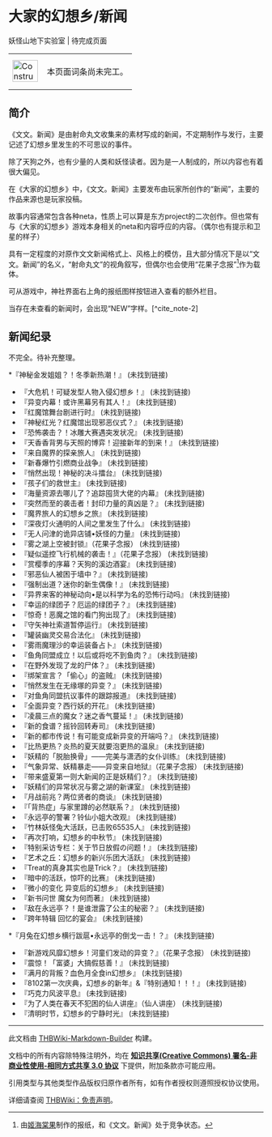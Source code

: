 # 大家的幻想乡/新闻

<!-- source html: G:\repos\THBWiki-Markdown-Builder\THBWikiMarkdown\Temp\main\2\24\ns0%3A%E5%A4%A7%E5%AE%B6%E7%9A%84%E5%B9%BB%E6%83%B3%E4%B9%A1%2F%E6%96%B0%E9%97%BB.html -->

妖怪山地下实验室 | 待完成页面

<center>

<table>
<tbody><tr>
<td class="mbox-image"><div style="width: 52px;">
  <a href="./文件-ConstructionClock.png.md" class="image"><img alt="ConstructionClock.png" src="https://upload.thwiki.cc/thumb/f/f1/ConstructionClock.png/50px-ConstructionClock.png" decoding="async" loading="lazy" width="50" height="43" srcset="https://upload.thwiki.cc/thumb/f/f1/ConstructionClock.png/75px-ConstructionClock.png 1.5x, https://upload.thwiki.cc/thumb/f/f1/ConstructionClock.png/100px-ConstructionClock.png 2x" data-file-width="689" data-file-height="587"></a></div></td>
<td class="mbox-text" style=""><br>本页面词条尚未完工。<br><br></td>
</tr>
</tbody></table>


</center>

## 简介
  
《文文。新闻》是由射命丸文收集来的素材写成的新闻，不定期制作与发行，主要记述了幻想乡里发生的不可思议的事件。  

除了天狗之外，也有少量的人类和妖怪读者。因为是一人制成的，所以内容也有着很大偏见。  

  

在《大家的幻想乡》中，《文文。新闻》主要发布由玩家所创作的“新闻”，主要的作品来源也是玩家投稿。  

故事内容通常包含各种neta，性质上可以算是东方project的二次创作。但也常有与《大家的幻想乡》游戏本身相关的neta和内容呼应的内容。（偶尔也有提示和卫星的样子）  

具有一定程度的对原作文文新闻格式上、风格上的模仿，且大部分情况下是以“文文。新闻”的名义，“射命丸文”的视角叙写，但偶尔也会使用“花果子念报”[^cite_note-1]作为载体。  

  

可从游戏中，神社界面右上角的报纸图样按钮进入查看的额外栏目。  

当存在未查看的新闻时，会出现“NEW”字样。[^cite_note-2]  

  


## 新闻纪录
  
不完全。待补充整理。
  

  
*『神秘金发姐姐？！冬季新热潮！』 (未找到链接)
  
- 『大危机！可疑发型人物入侵幻想乡！』 (未找到链接)
- 『异变内幕！或许黑幕另有其人！』 (未找到链接)
- 『红魔馆舞台剧进行时』 (未找到链接)
- 『神秘红光？红魔馆出现邪恶仪式？』 (未找到链接)
- 『恐怖袭击？！冰雕大赛遇突发状况』 (未找到链接)
- 『天香香背男与天照的博弈！迎接新年的到来！』 (未找到链接)
- 『来自魔界的探亲旅人』 (未找到链接)
- 『新春爆竹引燃商业战争』 (未找到链接)
- 『悄然出现！神秘的决斗擂台』 (未找到链接)
- 『孩子们的救世主』 (未找到链接)
- 『海量资源去哪儿了？追踪囤货大佬的内幕』 (未找到链接)
- 『突然而至的袭击者！封印力量的真凶是？』 (未找到链接)
- 『魔界旅人的幻想乡之旅』 (未找到链接)
- 『深夜灯火通明的人间之里发生了什么』 (未找到链接)
- 『无人问津的诡异店铺•妖怪的力量』 (未找到链接)
- 『雾之湖上空被封锁』（花果子念报） (未找到链接)
- 『疑似遥控飞行机械的袭击！』（花果子念报） (未找到链接)
- 『赏樱季的序幕？天狗的溪边酒宴』 (未找到链接)
- 『邪恶仙人被困于墙中？』 (未找到链接)
- 『强制出道？迷你的新生偶像！』 (未找到链接)
- 『异界来客的神秘动向•是以科学为名的恐怖行动吗』 (未找到链接)
- 『幸运的绿团子？厄运的绿团子？』 (未找到链接)
- 『惊奇！恶魔之馆的看门狗出现了』 (未找到链接)
- 『守矢神社索道暂停运行』 (未找到链接)
- 『罐装幽灵交易合法化』 (未找到链接)
- 『雾雨魔理沙的幸运装备占卜』 (未找到链接)
- 『鱼角同盟成立！以后或将吃不到鱼肉？』 (未找到链接)
- 『在野外发现了龙的尸体？』 (未找到链接)
- 『绑架宣言？「偷心」的盗贼』 (未找到链接)
- 『悄然发生在无缘塚的异变？』 (未找到链接)
- 『对鱼角同盟抗议事件的跟踪报道』 (未找到链接)
- 『全面异变？西行妖的开花』 (未找到链接)
- 『凌晨三点的魔女？迷之香气蔓延！』 (未找到链接)
- 『新的食谱？摇铃回转寿司』 (未找到链接)
- 『新的都市传说！有可能变成新异变的开端吗？』 (未找到链接)
- 『比热更热？炎热的夏天就要泡更热的温泉』 (未找到链接)
- 『妖精的「脱胎换骨」——完美与潇洒的女仆训练』 (未找到链接)
- 『气象异常、妖精暴走——异变来自地狱』（花果子念报） (未找到链接)
- 『带来盛夏第一则大新闻的正是妖精们？』 (未找到链接)
- 『妖精们的异常状况与雾之湖的新课室』 (未找到链接)
- 『月战前兆？两位贤者的商谈』 (未找到链接)
- 『「背热症」与家里蹲的必然联系？』 (未找到链接)
- 『永远亭的警署？铃仙小姐大改观』 (未找到链接)
- 『竹林妖怪兔大活跃，已击败65535人』 (未找到链接)
- 『再次打响，幻想乡的中秋节』 (未找到链接)
- 『特别采访专栏：关于节日放假の问题！』 (未找到链接)
- 『艺术之丘：幻想乡的新兴乐团大活跃』 (未找到链接)
- 『Treat的真身其实也是Trick？』 (未找到链接)
- 『暗中的活跃，惊吓的比赛』 (未找到链接)
- 『微小的变化 异变后的幻想乡』 (未找到链接)
- 『新书问世 魔女为何而著』 (未找到链接)
- 『敌在永远亭？！是谁泄露了公主的秘密？』 (未找到链接)
- 『跨年特辑 回忆的宴会』 (未找到链接)  
  

  
*﻿『月兔在幻想乡横行跋扈•永远亭的倒戈一击！？』 (未找到链接)
  
- 『新游戏风靡幻想乡！河童们发动的异变？』（花果子念报） (未找到链接)
- 『震惊！「富婆」大搞假慈善！』 (未找到链接)
- 『满月的背叛？血色月全食in幻想乡』 (未找到链接)
- 『8102第一次庆典，幻想乡的新年』&amp;『特别通知！！！』 (未找到链接)
- 『巧克力风波平息』 (未找到链接)
- 『为了人类在春天不犯困的仙人讲座』（仙人讲座） (未找到链接)
- 『清明时节，幻想乡的宁静时光』 (未找到链接)  
  


[^cite_note-1]: 由[姬海棠果](./姬海棠果.md)制作的报纸，和《文文。新闻》处于竞争状态。





---

此文档由 [THBWiki-Markdown-Builder](https://github.com/Delsin-Yu/THBWiki-Markdown-Builder) 构建。

文档中的所有内容除特殊注明外，均在 [**知识共享(Creative Commons) 署名-非商业性使用-相同方式共享 3.0 协议**](https://creativecommons.org/licenses/by-sa/3.0/deed.zh-hans) 下提供，附加条款亦可能应用。

引用类型与其他类型作品版权归原作者所有，如有作者授权则遵照授权协议使用。

详细请查阅 [THBWiki：免责声明](https://thbwiki.cc/THBWiki:%E5%85%8D%E8%B4%A3%E5%A3%B0%E6%98%8E)。

